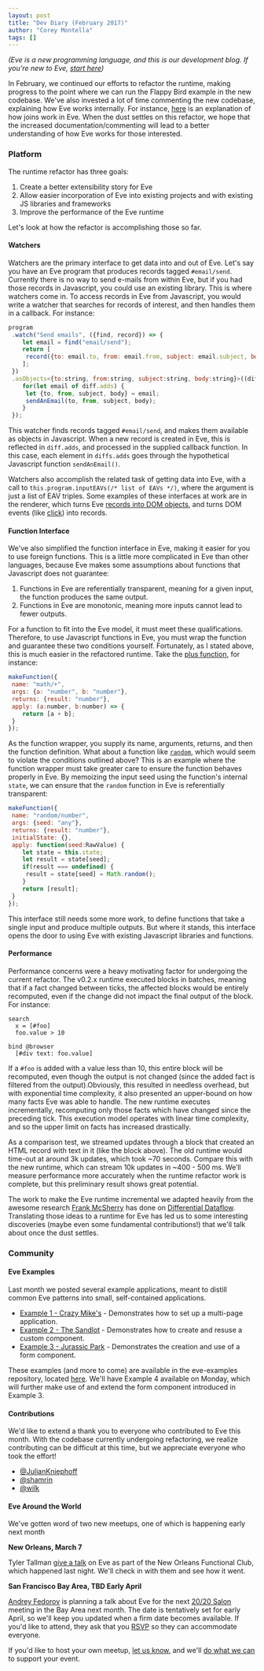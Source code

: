 ```yaml
---
layout: post
title: "Dev Diary (February 2017)"
author: "Corey Montella"
tags: []
---
```


_(Eve is a new programming language, and this is our development blog. If you’re new to Eve, [start here](http://play.witheve.com))_

In February, we continued our efforts to refactor the runtime, making progress to the point where we can run the Flappy Bird example in the new codebase. We've also invested a lot of time commenting the new codebase, explaining how Eve works internally. For instance, [here](https://github.com/witheve/Eve/blob/dbf9c52add5d3f018901a10ae2ef5c0ef2a1d5ea/src/runtime/runtime.ts#L442) is an explanation of how joins work in Eve. When the dust settles on this refactor, we hope that the increased documentation/commenting will lead to a better understanding of how Eve works for those interested.

### Platform

The runtime refactor has three goals:

1. Create a better extensibility story for Eve
2. Allow easier incorporation of Eve into existing projects and with existing JS libraries and frameworks
3. Improve the performance of the Eve runtime

Let's look at how the refactor is accomplishing those so far.

#### Watchers

Watchers are the primary interface to get data into and out of Eve. Let's say you have an Eve program that produces records tagged `#email/send`. Currently there is no way to send e-mails from within Eve, but if you had those records in Javascript, you could use an existing library. This is where watchers come in. To access records in Eve from Javascript, you would write a watcher that searches for records of interest, and then handles them in a callback. For instance:

```javascript
program
 .watch("Send emails", ({find, record}) => {
    let email = find("email/send");
    return [
     record({to: email.to, from: email.from, subject: email.subject, body: email.body})
    ];
 })
 .asObjects<{to:string, from:string, subject:string, body:string}>((diff) => {
    for(let email of diff.adds) {
     let {to, from, subject, body} = email;
     sendAnEmail(to, from, subject, body);
    }
 });
```

This watcher finds records tagged `#email/send`, and makes them available as objects in Javascript. When a new record is created in Eve, this is reflected in `diff.adds`, and processed in the supplied callback function. In this case, each element in `diffs.adds` goes through the hypothetical Javascript function `sendAnEmail()`.

Watchers also accomplish the related task of getting data into Eve, with a call to `this.program.inputEAVs(/* list of EAVs */)`, where the argument is just a list of EAV triples.
Some examples of these interfaces at work are in the renderer, which turns Eve [records into DOM objects](https://github.com/witheve/Eve/blob/refactor-runtime/src/watchers/dom.ts), and turns DOM events (like [click](https://github.com/witheve/Eve/blob/refactor-runtime/src/watchers/html.ts#L31)) into records.

#### Function Interface

We've also simplified the function interface in Eve, making it easier for you to use foreign functions. This is a little more complicated in Eve than other languages, because Eve makes some assumptions about functions that Javascript does not guarantee:

1. Functions in Eve are referentially transparent, meaning for a given input, the function produces the same output.
2. Functions in Eve are monotonic, meaning more inputs cannot lead to fewer outputs.

For a function to fit into the Eve model, it must meet these qualifications. Therefore, to use Javascript functions in Eve, you must wrap the function and guarantee these two conditions yourself. Fortunately, as I stated above, this is much easier in the refactored runtime. Take the [plus function](https://github.com/witheve/Eve/blob/refactor-runtime/src/runtime/stdlib.ts#L66), for instance:

```javascript
makeFunction({
 name: "math/+",
 args: {a: "number", b: "number"},
 returns: {result: "number"},
 apply: (a:number, b:number) => {
    return [a + b];
 }
});
```

As the function wrapper, you supply its name, arguments, returns, and then the function definition. What about a function like [`random`](https://github.com/witheve/Eve/blob/refactor-runtime/src/runtime/stdlib.ts#L197), which would seem to violate the conditions outlined above? This is an example where the function wrapper must take greater care to ensure the function behaves properly in Eve. By memoizing the input seed using the function's internal `state`, we can ensure that the `random` function in Eve is referentially transparent:

```javascript
makeFunction({
 name: "random/number",
 args: {seed: "any"},
 returns: {result: "number"},
 initialState: {},
 apply: function(seed:RawValue) {
    let state = this.state;
    let result = state[seed];
    if(result === undefined) {
     result = state[seed] = Math.random();
    }
    return [result];
 }
});
```

This interface still needs some more work, to define functions that take a single input and produce multiple outputs. But where it stands, this interface opens the door to using Eve with existing Javascript libraries and functions.

#### Performance

Performance concerns were a heavy motivating factor for undergoing the current refactor. The v0.2.x runtime executed blocks in batches, meaning that if a fact changed between ticks, the affected blocks would be entirely recomputed, even if the change did not impact the final output of the block. For instance:

```eve
search
  x = [#foo]
  foo.value > 10

bind @browser
  [#div text: foo.value]
```

If a `#foo` is added with a value less than 10, this entire block will be recomputed, even though the output is not changed (since the added fact is filtered from the output).Obviously, this resulted in needless overhead, but with exponential time complexity, it also presented an upper-bound on how many facts Eve was able to handle. The new runtime executes incrementally, recomputing only those facts which have changed since the preceding tick. This execution model operates with linear time complexity, and so the upper limit on facts has increased drastically.

As a comparison test, we streamed updates through a block that created an HTML record with text in it (like the block above). The old runtime would time-out at around 3k updates, which took ~70 seconds. Compare this with the new runtime, which can stream 10k updates in ~400 - 500 ms. We’ll measure performance more accurately when the runtime refactor work is complete, but this preliminary result shows great potential.

The work to make the Eve runtime incremental we adapted heavily from the awesome research [Frank McSherry](https://github.com/frankmcsherry/) has done on [Differential Dataflow](https://github.com/frankmcsherry/differential-dataflow). Translating those ideas to a runtime for Eve has led us to some interesting discoveries (maybe even some fundamental contributions!) that we'll talk about once the dust settles.

### Community

#### Eve Examples

Last month we posted several example applications, meant to distill common Eve patterns into small, self-contained applications.

- [Example 1 - Crazy Mike's](http://play.witheve.com/#gist:0049b5b77a1e01b0124c96c820ff3374-crazy-mikes.eve) - Demonstrates how to set up a multi-page application.
- [Example 2 - The Sandlot](http://play.witheve.com/#gist:8ba50b7bd48b338c85c0590c0cba1563-sandlot.eve) - Demonstrates how to create and resuse a custom component.
- [Example 3 - Jurassic Park](http://play.witheve.com/#gist:56fda335208ba82af8e327f95a0b9efc-ex3-jurassicpark.eve) - Demonstrates the creation and use of a form component.

These examples (and more to come) are available in the eve-examples repository, located [here](https://github.com/witheve/eve-examples). We'll have Example 4 available on Monday, which will further make use of and extend the form component introduced in Example 3.

#### Contributions

We'd like to extend a thank you to everyone who contributed to Eve this month. With the codebase currently undergoing refactoring, we realize contributing can be difficult at this time, but we appreciate everyone who took the effort!

- [@JulianKniephoff](https://github.com/JulianKniephoff)
- [@shamrin](https://github.com/shamrin)
- [@wilk](https://github.com/wilk)

#### Eve Around the World

We've gotten word of two new meetups, one of which is happening early next month

**New Orleans, March 7**

Tyler Tallman [give a talk](https://www.meetup.com/no-fun/events/237247045/?_af=event&_af_eid=237247045&https=on) on Eve as part of the New Orleans Functional Club, which happened last night. We'll check in with them and see how it went.

**San Francisco Bay Area, TBD Early April**

[Andrey Fedorov](https://twitter.com/anfedorov) is planning a talk about Eve for the next [20/20 Salon](http://2020salon.blogspot.com/) meeting in the Bay Area next month. The date is tentatively set for early April, so we'll keep you updated when a firm date becomes available. If you'd like to attend, they ask that you [RSVP](http://2020salon.blogspot.com/) so they can accommodate everyone.

If you'd like to host your own meetup, [let us know](mailto:corey@kodowa.com), and we'll [do what we can](https://twitter.com/Ruben__Sandwich/status/836927833716965376) to support your event.
